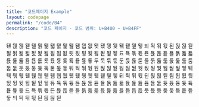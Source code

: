 ```yaml
---
title: "코드페이지 Example"
layout: codepage
permalink: "/code/B4"
description: "코드 페이지 - 코드 범위: U+B400 ~ U+B4FF"
---
```


<span class="character">됀</span>
<span class="character">됁</span>
<span class="character">됂</span>
<span class="character">됃</span>
<span class="character">됄</span>
<span class="character">됅</span>
<span class="character">됆</span>
<span class="character">됇</span>
<span class="character">됈</span>
<span class="character">됉</span>
<span class="character">됊</span>
<span class="code tofu"></span>
<span class="character">됌</span>
<span class="character">됍</span>
<span class="character">됎</span>
<span class="character">됏</span>
<span class="character">됐</span>
<span class="character">됑</span>
<span class="character">됒</span>
<span class="code tofu"></span>
<span class="character">됔</span>
<span class="character">됕</span>
<span class="character">됖</span>
<span class="character">됗</span>
<span class="character">되</span>
<span class="character">됙</span>
<span class="character">됚</span>
<span class="character">됛</span>
<span class="character">된</span>
<span class="character">됝</span>
<span class="character">됞</span>
<span class="character">됟</span>
<span class="character">될</span>
<span class="character">됡</span>
<span class="character">됢</span>
<span class="character">됣</span>
<span class="character">됤</span>
<span class="character">됥</span>
<span class="character">됦</span>
<span class="code tofu"></span>
<span class="character">됨</span>
<span class="character">됩</span>
<span class="character">됪</span>
<span class="character">됫</span>
<span class="character">됬</span>
<span class="character">됭</span>
<span class="character">됮</span>
<span class="code tofu"></span>
<span class="character">됰</span>
<span class="character">됱</span>
<span class="character">됲</span>
<span class="character">됳</span>
<span class="character">됴</span>
<span class="character">됵</span>
<span class="character">됶</span>
<span class="character">됷</span>
<span class="character">됸</span>
<span class="character">됹</span>
<span class="character">됺</span>
<span class="character">됻</span>
<span class="character">됼</span>
<span class="character">됽</span>
<span class="character">됾</span>
<span class="character">됿</span>
<span class="character">둀</span>
<span class="character">둁</span>
<span class="character">둂</span>
<span class="code tofu"></span>
<span class="character">둄</span>
<span class="character">둅</span>
<span class="character">둆</span>
<span class="character">둇</span>
<span class="character">둈</span>
<span class="character">둉</span>
<span class="character">둊</span>
<span class="code tofu"></span>
<span class="character">둌</span>
<span class="character">둍</span>
<span class="character">둎</span>
<span class="character">둏</span>
<span class="character">두</span>
<span class="character">둑</span>
<span class="character">둒</span>
<span class="character">둓</span>
<span class="character">둔</span>
<span class="character">둕</span>
<span class="character">둖</span>
<span class="character">둗</span>
<span class="character">둘</span>
<span class="character">둙</span>
<span class="character">둚</span>
<span class="character">둛</span>
<span class="character">둜</span>
<span class="character">둝</span>
<span class="character">둞</span>
<span class="code tofu"></span>
<span class="character">둠</span>
<span class="character">둡</span>
<span class="character">둢</span>
<span class="character">둣</span>
<span class="character">둤</span>
<span class="character">둥</span>
<span class="character">둦</span>
<span class="code tofu"></span>
<span class="character">둨</span>
<span class="character">둩</span>
<span class="character">둪</span>
<span class="character">둫</span>
<span class="character">둬</span>
<span class="character">둭</span>
<span class="character">둮</span>
<span class="character">둯</span>
<span class="character">둰</span>
<span class="character">둱</span>
<span class="character">둲</span>
<span class="character">둳</span>
<span class="code tofu"></span>
<span class="code tofu"></span>
<span class="code tofu"></span>
<span class="code tofu"></span>
<span class="code tofu"></span>
<span class="code tofu"></span>
<span class="code tofu"></span>
<span class="code tofu"></span>
<span class="character">둼</span>
<span class="character">둽</span>
<span class="character">둾</span>
<span class="character">둿</span>
<span class="character">뒀</span>
<span class="character">뒁</span>
<span class="character">뒂</span>
<span class="code tofu"></span>
<span class="character">뒄</span>
<span class="character">뒅</span>
<span class="character">뒆</span>
<span class="character">뒇</span>
<span class="character">뒈</span>
<span class="character">뒉</span>
<span class="character">뒊</span>
<span class="character">뒋</span>
<span class="character">뒌</span>
<span class="character">뒍</span>
<span class="character">뒎</span>
<span class="character">뒏</span>
<span class="code tofu"></span>
<span class="code tofu"></span>
<span class="code tofu"></span>
<span class="code tofu"></span>
<span class="code tofu"></span>
<span class="code tofu"></span>
<span class="code tofu"></span>
<span class="code tofu"></span>
<span class="character">뒘</span>
<span class="character">뒙</span>
<span class="character">뒚</span>
<span class="character">뒛</span>
<span class="character">뒜</span>
<span class="character">뒝</span>
<span class="character">뒞</span>
<span class="code tofu"></span>
<span class="character">뒠</span>
<span class="character">뒡</span>
<span class="character">뒢</span>
<span class="character">뒣</span>
<span class="character">뒤</span>
<span class="character">뒥</span>
<span class="character">뒦</span>
<span class="character">뒧</span>
<span class="character">뒨</span>
<span class="character">뒩</span>
<span class="character">뒪</span>
<span class="character">뒫</span>
<span class="code tofu"></span>
<span class="code tofu"></span>
<span class="code tofu"></span>
<span class="code tofu"></span>
<span class="code tofu"></span>
<span class="code tofu"></span>
<span class="code tofu"></span>
<span class="code tofu"></span>
<span class="character">뒴</span>
<span class="character">뒵</span>
<span class="character">뒶</span>
<span class="character">뒷</span>
<span class="character">뒸</span>
<span class="character">뒹</span>
<span class="character">뒺</span>
<span class="code tofu"></span>
<span class="character">뒼</span>
<span class="character">뒽</span>
<span class="character">뒾</span>
<span class="character">뒿</span>
<span class="character">듀</span>
<span class="character">듁</span>
<span class="character">듂</span>
<span class="character">듃</span>
<span class="character">듄</span>
<span class="character">듅</span>
<span class="character">듆</span>
<span class="character">듇</span>
<span class="character">듈</span>
<span class="character">듉</span>
<span class="character">듊</span>
<span class="character">듋</span>
<span class="character">듌</span>
<span class="character">듍</span>
<span class="character">듎</span>
<span class="code tofu"></span>
<span class="character">듐</span>
<span class="character">듑</span>
<span class="character">듒</span>
<span class="character">듓</span>
<span class="character">듔</span>
<span class="character">듕</span>
<span class="character">듖</span>
<span class="code tofu"></span>
<span class="character">듘</span>
<span class="character">듙</span>
<span class="character">듚</span>
<span class="character">듛</span>
<span class="character">드</span>
<span class="character">득</span>
<span class="character">듞</span>
<span class="character">듟</span>
<span class="character">든</span>
<span class="character">듡</span>
<span class="character">듢</span>
<span class="character">듣</span>
<span class="character">들</span>
<span class="character">듥</span>
<span class="character">듦</span>
<span class="character">듧</span>
<span class="character">듨</span>
<span class="character">듩</span>
<span class="character">듪</span>
<span class="character">듫</span>
<span class="character">듬</span>
<span class="character">듭</span>
<span class="character">듮</span>
<span class="character">듯</span>
<span class="character">듰</span>
<span class="character">등</span>
<span class="character">듲</span>
<span class="character">듳</span>
<span class="character">듴</span>
<span class="character">듵</span>
<span class="character">듶</span>
<span class="character">듷</span>
<span class="character">듸</span>
<span class="character">듹</span>
<span class="character">듺</span>
<span class="character">듻</span>
<span class="character">듼</span>
<span class="character">듽</span>
<span class="character">듾</span>
<span class="character">듿</span>
